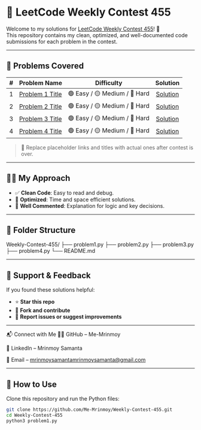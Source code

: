 # 🧠 LeetCode Weekly Contest 455

Welcome to my solutions for [LeetCode Weekly Contest 455](https://leetcode.com/contest/weekly-contest-455/)! 🚀  
This repository contains my clean, optimized, and well-documented code submissions for each problem in the contest.

---

## 📌 Problems Covered

| # | Problem Name | Difficulty | Solution |
|:-:|--------------|:----------:|:--------:|
| 1 | [Problem 1 Title](#) | 🟢 Easy / 🟡 Medium / 🔴 Hard | [Solution](./problem1.py) |
| 2 | [Problem 2 Title](#) | 🟢 Easy / 🟡 Medium / 🔴 Hard | [Solution](./problem2.py) |
| 3 | [Problem 3 Title](#) | 🟢 Easy / 🟡 Medium / 🔴 Hard | [Solution](./problem3.py) |
| 4 | [Problem 4 Title](#) | 🟢 Easy / 🟡 Medium / 🔴 Hard | [Solution](./problem4.py) |

> 📌 Replace placeholder links and titles with actual ones after contest is over.

---

## 🧑‍💻 My Approach

- ✅ **Clean Code**: Easy to read and debug.
- 🧠 **Optimized**: Time and space efficient solutions.
- 💬 **Well Commented**: Explanation for logic and key decisions.

---

## 📁 Folder Structure

Weekly-Contest-455/
├── problem1.py
├── problem2.py
├── problem3.py
├── problem4.py
└── README.md

---

## 🌟 Support & Feedback

If you found these solutions helpful:

- ⭐ **Star this repo**
- 🔄 **Fork and contribute**
- 🐛 **Report issues or suggest improvements**

---

📬 Connect with Me
🧑‍💻 GitHub – Me-Mrinmoy

💼 LinkedIn – Mrinmoy Samanta

📧 Email – mrinmoysamantamrinmoysamanta@gmail.com

---

## 🚀 How to Use

Clone this repository and run the Python files:
```bash
git clone https://github.com/Me-Mrinmoy/Weekly-Contest-455.git
cd Weekly-Contest-455
python3 problem1.py
